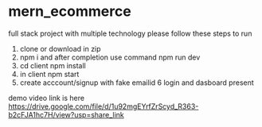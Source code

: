 # mern_ecommerce
 full stack project with multiple technology
 please follow these steps to run 
 1. clone or download in zip 
 2. npm i and after completion use command npm run dev
 3. cd client npm install
 4. in client npm start
 5. create acccount/signup with fake emailid
 6 login and dasboard present

demo video link is here https://drive.google.com/file/d/1u92mgEYrfZrScyd_R363-b2cFJA1hc7H/view?usp=share_link
